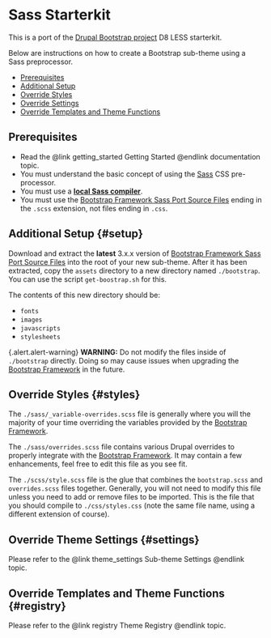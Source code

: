 <!-- @file Instructions for subtheming using the Sass Starterkit. -->
<!-- @defgroup sub_theming_sass -->
<!-- @ingroup sub_theming -->
# Sass Starterkit

This is a port of the [Drupal Bootstrap project] D8 LESS starterkit.

Below are instructions on how to create a Bootstrap sub-theme using a Sass
preprocessor.

- [Prerequisites](#prerequisites)
- [Additional Setup](#setup)
- [Override Styles](#styles)
- [Override Settings](#settings)
- [Override Templates and Theme Functions](#registry)

## Prerequisites
- Read the @link getting_started Getting Started @endlink documentation topic.
- You must understand the basic concept of using the [Sass] CSS pre-processor.
- You must use a **[local Sass compiler](https://www.google.com/search?q=sass+compiler)**.
- You must use the [Bootstrap Framework Sass Port Source Files] ending in the `.scss`
  extension, not files ending in `.css`.

## Additional Setup {#setup}
Download and extract the **latest** 3.x.x version of
[Bootstrap Framework Sass Port Source Files] into the root of your new sub-theme. After
it has been extracted, copy the `assets` directory to a new directory named
`./bootstrap`.  You can use the script `get-boostrap.sh` for this.

The contents of this new directory should be:
* `fonts`
* `images`
* `javascripts`
* `stylesheets`

{.alert.alert-warning} **WARNING:** Do not modify the files inside of
`./bootstrap` directly. Doing so may cause issues when upgrading the
[Bootstrap Framework] in the future.

## Override Styles {#styles}
The `./sass/_variable-overrides.scss` file is generally where you will
the majority of your time overriding the variables provided by the [Bootstrap
Framework].

The `./sass/overrides.scss` file contains various Drupal overrides to
properly integrate with the [Bootstrap Framework]. It may contain a few
enhancements, feel free to edit this file as you see fit.

The `./scss/style.scss` file is the glue that combines the
`bootstrap.scss` and `overrides.scss` files together. Generally, you will not
need to modify this file unless you need to add or remove files to be imported.
This is the file that you should compile to `./css/styles.css` (note
the same file name, using a different extension of course).

## Override Theme Settings {#settings}
Please refer to the @link theme_settings Sub-theme Settings @endlink topic.

## Override Templates and Theme Functions {#registry}
Please refer to the @link registry Theme Registry @endlink topic.

[Bootstrap Framework]: http://getbootstrap.com
[Bootstrap Framework Sass Port Source Files]: https://github.com/twbs/bootstrap-sass
[Sass]: http://sass-lang.com
[Drupal Bootstrap project]: https://www.drupal.org/project/bootstrap
